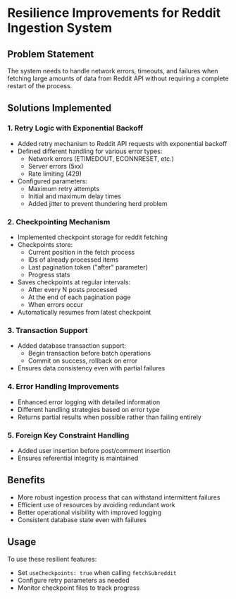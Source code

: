 # Resilience Improvements for Reddit Ingestion System

## Problem Statement
The system needs to handle network errors, timeouts, and failures when fetching large amounts of data from Reddit API without requiring a complete restart of the process.

## Solutions Implemented

### 1. Retry Logic with Exponential Backoff
- Added retry mechanism to Reddit API requests with exponential backoff
- Defined different handling for various error types:
  - Network errors (ETIMEDOUT, ECONNRESET, etc.)
  - Server errors (5xx)
  - Rate limiting (429)
- Configured parameters:
  - Maximum retry attempts
  - Initial and maximum delay times
  - Added jitter to prevent thundering herd problem

### 2. Checkpointing Mechanism
- Implemented checkpoint storage for reddit fetching
- Checkpoints store:
  - Current position in the fetch process
  - IDs of already processed items
  - Last pagination token ("after" parameter)
  - Progress stats
- Saves checkpoints at regular intervals:
  - After every N posts processed
  - At the end of each pagination page
  - When errors occur
- Automatically resumes from latest checkpoint

### 3. Transaction Support
- Added database transaction support:
  - Begin transaction before batch operations
  - Commit on success, rollback on error
- Ensures data consistency even with partial failures

### 4. Error Handling Improvements
- Enhanced error logging with detailed information
- Different handling strategies based on error type
- Returns partial results when possible rather than failing entirely

### 5. Foreign Key Constraint Handling
- Added user insertion before post/comment insertion
- Ensures referential integrity is maintained

## Benefits
- More robust ingestion process that can withstand intermittent failures
- Efficient use of resources by avoiding redundant work
- Better operational visibility with improved logging
- Consistent database state even with failures

## Usage
To use these resilient features:
- Set `useCheckpoints: true` when calling `fetchSubreddit`
- Configure retry parameters as needed
- Monitor checkpoint files to track progress
